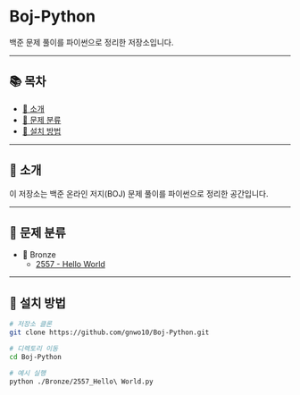 # Boj-Python

백준 문제 풀이를 파이썬으로 정리한 저장소입니다.

---

## 📚 목차

- [📌 소개](#📌-소개)
- [📁 문제 분류](#📁-문제-분류)
- [🔧 설치 방법](#🔧-설치-방법)

---

## 📌 소개

이 저장소는 백준 온라인 저지(BOJ) 문제 풀이를 파이썬으로 정리한 공간입니다.

---

## 📁 문제 분류

- 🥉 Bronze
  - [2557 - Hello World](./Bronze/2557_Hello%20World.py)

---

## 🔧 설치 방법

```bash
# 저장소 클론
git clone https://github.com/gnwo10/Boj-Python.git

# 디렉토리 이동
cd Boj-Python

# 예시 실행
python ./Bronze/2557_Hello\ World.py
